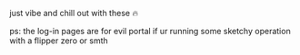 just vibe and chill out with these 🔥

ps: the log-in pages are for evil portal if ur running some sketchy operation with a flipper zero or smth
